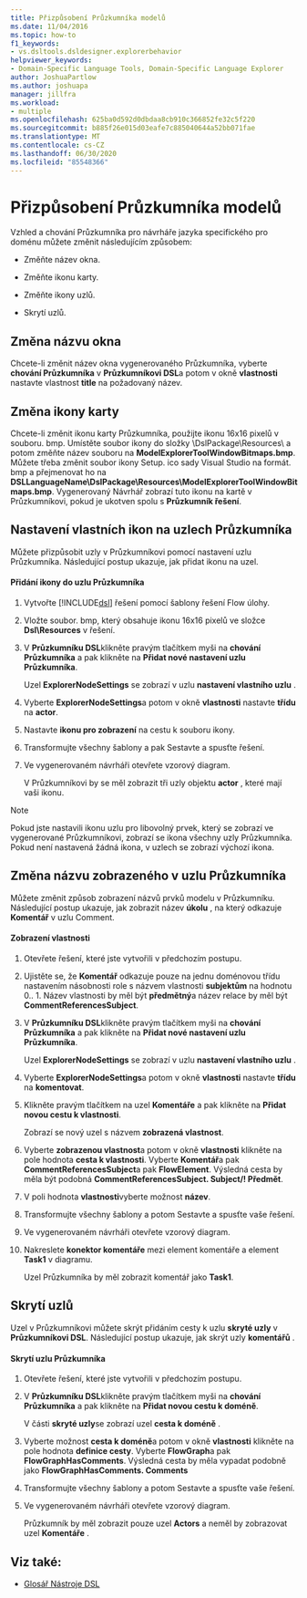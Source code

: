 ```yaml
---
title: Přizpůsobení Průzkumníka modelů
ms.date: 11/04/2016
ms.topic: how-to
f1_keywords:
- vs.dsltools.dsldesigner.explorerbehavior
helpviewer_keywords:
- Domain-Specific Language Tools, Domain-Specific Language Explorer
author: JoshuaPartlow
ms.author: joshuapa
manager: jillfra
ms.workload:
- multiple
ms.openlocfilehash: 625ba0d592d0dbdaa8cb910c366852fe32c5f220
ms.sourcegitcommit: b885f26e015d03eafe7c885040644a52bb071fae
ms.translationtype: MT
ms.contentlocale: cs-CZ
ms.lasthandoff: 06/30/2020
ms.locfileid: "85548366"
---
```

# <a name="customizing-the-model-explorer"></a>Přizpůsobení Průzkumníka modelů
Vzhled a chování Průzkumníka pro návrháře jazyka specifického pro doménu můžete změnit následujícím způsobem:

- Změňte název okna.

- Změňte ikonu karty.

- Změňte ikony uzlů.

- Skrytí uzlů.

## <a name="changing-the-window-title"></a>Změna názvu okna
 Chcete-li změnit název okna vygenerovaného Průzkumníka, vyberte **chování Průzkumníka** v **Průzkumníkovi DSL**a potom v okně **vlastnosti** nastavte vlastnost **title** na požadovaný název.

## <a name="changing-the-tab-icon"></a>Změna ikony karty
 Chcete-li změnit ikonu karty Průzkumníka, použijte ikonu 16x16 pixelů v souboru. bmp. Umístěte soubor ikony do složky \DslPackage\Resources\ a potom změňte název souboru na **ModelExplorerToolWindowBitmaps.bmp**. Můžete třeba změnit soubor ikony Setup. ico sady Visual Studio na formát. bmp a přejmenovat ho na **DSLLanguageName\DslPackage\Resources\ModelExplorerToolWindowBitmaps.bmp**. Vygenerovaný Návrhář zobrazí tuto ikonu na kartě v Průzkumníkovi, pokud je ukotven spolu s **Průzkumník řešení**.

## <a name="setting-custom-icons-on-explorer-nodes"></a>Nastavení vlastních ikon na uzlech Průzkumníka
 Můžete přizpůsobit uzly v Průzkumníkovi pomocí nastavení uzlu Průzkumníka. Následující postup ukazuje, jak přidat ikonu na uzel.

#### <a name="to-add-an-icon-to-an-explorer-node"></a>Přidání ikony do uzlu Průzkumníka

1. Vytvořte [!INCLUDE[dsl](../modeling/includes/dsl_md.md)] řešení pomocí šablony řešení Flow úlohy.

2. Vložte soubor. bmp, který obsahuje ikonu 16x16 pixelů ve složce **Dsl\Resources** v řešení.

3. V **Průzkumníku DSL**klikněte pravým tlačítkem myši na **chování Průzkumníka** a pak klikněte na **Přidat nové nastavení uzlu Průzkumníka**.

    Uzel **ExplorerNodeSettings** se zobrazí v uzlu **nastavení vlastního uzlu** .

4. Vyberte **ExplorerNodeSettings**a potom v okně **vlastnosti** nastavte **třídu** na **actor**.

5. Nastavte **ikonu pro zobrazení** na cestu k souboru ikony.

6. Transformujte všechny šablony a pak Sestavte a spusťte řešení.

7. Ve vygenerovaném návrháři otevřete vzorový diagram.

    V Průzkumníkovi by se měl zobrazit tři uzly objektu **actor** , které mají vaši ikonu.

> [!NOTE]
> Pokud jste nastavili ikonu uzlu pro libovolný prvek, který se zobrazí ve vygenerované Průzkumníkovi, zobrazí se ikona všechny uzly Průzkumníka. Pokud není nastavená žádná ikona, v uzlech se zobrazí výchozí ikona.

## <a name="changing-the-name-displayed-on-an-explorer-node"></a>Změna názvu zobrazeného v uzlu Průzkumníka
 Můžete změnit způsob zobrazení názvů prvků modelu v Průzkumníku. Následující postup ukazuje, jak zobrazit název **úkolu** , na který odkazuje **Komentář** v uzlu Comment.

#### <a name="to-display-a-property"></a>Zobrazení vlastnosti

1. Otevřete řešení, které jste vytvořili v předchozím postupu.

2. Ujistěte se, že **Komentář** odkazuje pouze na jednu doménovou třídu nastavením násobnosti role s názvem vlastnosti **subjektům** na hodnotu 0.. 1. Název vlastnosti by měl být **předmětný**a název relace by měl být **CommentReferencesSubject**.

3. V **Průzkumníku DSL**klikněte pravým tlačítkem myši na **chování Průzkumníka** a pak klikněte na **Přidat nové nastavení uzlu Průzkumníka**.

     Uzel **ExplorerNodeSettings** se zobrazí v uzlu **nastavení vlastního uzlu** .

4. Vyberte **ExplorerNodeSettings**a potom v okně **vlastnosti** nastavte **třídu** na **komentovat**.

5. Klikněte pravým tlačítkem na uzel **Komentáře** a pak klikněte na **Přidat novou cestu k vlastnosti**.

     Zobrazí se nový uzel s názvem **zobrazená vlastnost**.

6. Vyberte **zobrazenou vlastnost**a potom v okně **vlastnosti** klikněte na pole hodnota **cesta k vlastnosti**. Vyberte **Komentář**a pak **CommentReferencesSubject**a pak **FlowElement**. Výsledná cesta by měla být podobná **CommentReferencesSubject. Subject/! Předmět**.

7. V poli hodnota **vlastnosti**vyberte možnost **název**.

8. Transformujte všechny šablony a potom Sestavte a spusťte vaše řešení.

9. Ve vygenerovaném návrháři otevřete vzorový diagram.

10. Nakreslete **konektor komentáře** mezi element komentáře a element **Task1** v diagramu.

     Uzel Průzkumníka by měl zobrazit komentář jako **Task1**.

## <a name="hiding-nodes"></a>Skrytí uzlů
 Uzel v Průzkumníkovi můžete skrýt přidáním cesty k uzlu **skryté uzly** v **Průzkumníkovi DSL**. Následující postup ukazuje, jak skrýt uzly **komentářů** .

#### <a name="to-hide-an-explorer-node"></a>Skrytí uzlu Průzkumníka

1. Otevřete řešení, které jste vytvořili v předchozím postupu.

2. V **Průzkumníku DSL**klikněte pravým tlačítkem myši na **chování Průzkumníka** a pak klikněte na **Přidat novou cestu k doméně**.

     V části **skryté uzly**se zobrazí uzel **cesta k doméně** .

3. Vyberte možnost **cesta k doméně**a potom v okně **vlastnosti** klikněte na pole hodnota **definice cesty**. Vyberte **FlowGraph**a pak **FlowGraphHasComments**. Výsledná cesta by měla vypadat podobně jako **FlowGraphHasComments. Comments**

4. Transformujte všechny šablony a potom Sestavte a spusťte vaše řešení.

5. Ve vygenerovaném návrháři otevřete vzorový diagram.

     Průzkumník by měl zobrazit pouze uzel **Actors** a neměl by zobrazovat uzel **Komentáře** .

## <a name="see-also"></a>Viz také:

- [Glosář Nástroje DSL](https://msdn.microsoft.com/ca5e84cb-a315-465c-be24-76aa3df276aa)
